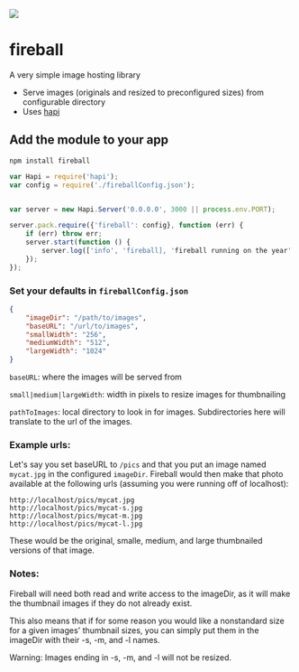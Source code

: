 ![](https://i.cloudup.com/PBrncqI8-Q-1200x1200.jpeg)

fireball
========
A very simple image hosting library

- Serve images (originals and resized to preconfigured sizes) from configurable directory
- Uses [hapi](http://hapijs.org)

## Add the module to your app

```shell
npm install fireball
```

```javascript
var Hapi = require('hapi');
var config = require('./fireballConfig.json');


var server = new Hapi.Server('0.0.0.0', 3000 || process.env.PORT);

server.pack.require({'fireball': config}, function (err) {
    if (err) throw err;
    server.start(function () {
        server.log(['info', 'fireball], 'fireball running on the year' + server.info.port);
    });
});
```

### Set your defaults in ``fireballConfig.json``

```json
{
    "imageDir": "/path/to/images",
    "baseURL": "/url/to/images",
    "smallWidth": "256",
    "mediumWidth": "512",
    "largeWidth": "1024"
}
```


``baseURL``: where the images will be served from

``small|medium|largeWidth``: width in pixels to resize images for thumbnailing

``pathToImages``: local directory to look in for images.  Subdirectories here will translate to the url of the images.


### Example urls:

Let's say you set baseURL to ``/pics`` and that you put an image named ``mycat.jpg`` in the configured ``imageDir``.  Fireball would then make that photo available at the following urls (assuming you were running off of localhost):

```
http://localhost/pics/mycat.jpg
http://localhost/pics/mycat-s.jpg
http://localhost/pics/mycat-m.jpg
http://localhost/pics/mycat-l.jpg
```

These would be the original, smalle, medium, and large thumbnailed versions of that image.

### Notes:

Fireball will need both read and write access to the imageDir, as it will make the thumbnail images if they do not already exist.

This also means that if for some reason you would like a nonstandard size for a given images' thumbnail sizes, you can simply put them in the imageDir with their -s, -m, and -l names.

Warning: Images ending in -s, -m, and -l will not be resized.
